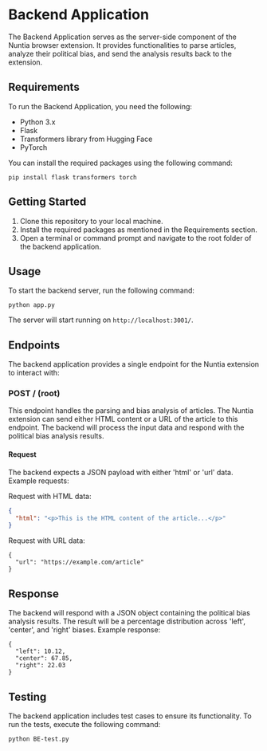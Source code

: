 # Backend Application

The Backend Application serves as the server-side component of the Nuntia browser extension. It provides functionalities to parse articles, analyze their political bias, and send the analysis results back to the extension.

## Requirements

To run the Backend Application, you need the following:

- Python 3.x
- Flask
- Transformers library from Hugging Face
- PyTorch

You can install the required packages using the following command:

``` {bash}
pip install flask transformers torch
```

## Getting Started

1. Clone this repository to your local machine.
2. Install the required packages as mentioned in the Requirements section.
3. Open a terminal or command prompt and navigate to the root folder of the backend application.

## Usage

To start the backend server, run the following command:
```{bash}
python app.py
```

The server will start running on `http://localhost:3001/`.

## Endpoints

The backend application provides a single endpoint for the Nuntia extension to interact with:

### POST / (root)

This endpoint handles the parsing and bias analysis of articles. The Nuntia extension can send either HTML content or a URL of the article to this endpoint. The backend will process the input data and respond with the political bias analysis results.

#### Request

The backend expects a JSON payload with either 'html' or 'url' data. Example requests:

Request with HTML data:

```json
{
  "html": "<p>This is the HTML content of the article...</p>"
}
``` 
Request with URL data:
```{json}
{
  "url": "https://example.com/article"
}
```
## Response
The backend will respond with a JSON object containing the political bias analysis results. The result will be a percentage distribution across 'left', 'center', and 'right' biases. Example response:
```{json}
{
  "left": 10.12,
  "center": 67.85,
  "right": 22.03
}
```
## Testing
The backend application includes test cases to ensure its functionality. To run the tests, execute the following command:
``` {bash}
python BE-test.py
```
